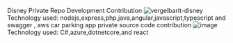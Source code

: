 Disney Private Repo Development Contribution
![vergelbarit-disney](https://user-images.githubusercontent.com/14260407/130370776-88965140-2a18-4a0b-a8bf-c10a32285909.png)
Technology used:
nodejs,express,php,java,angular,javascript,typescript and swagger , aws
car parking app private source code contribution 
![image](https://user-images.githubusercontent.com/14260407/130370842-665a8a94-ab31-42a3-88f7-7af2555b764f.png)
Technology used:
C#,azure,dotnetcore,and react
